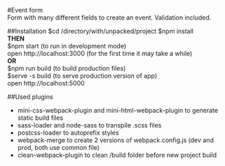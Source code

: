 #Event form   
Form with many different fields to create an event. Validation included.   

##Installation
$cd /directory/with/unpacked/project 
$npm install   
**THEN**  
$npm start (to run in development mode)   
open http://localhost:3000 (for the first time it may take a while)  
**OR**  
$npm run build (to build production files)   
$serve -s build (to serve production version of app)    
open http://localhost:5000   

##Used plugins
* mini-css-webpack-plugin and mini-html-webpack-plugin to generate static build files 
* sass-loader and node-sass to transpile .scss files
* postcss-loader to autoprefix styles 
* webpack-merge to create 2 versions of webpack.config.js (dev and prod, both use common file)
* clean-webpack-plugin to clean /build folder before new project build  
